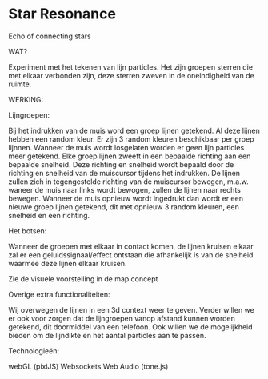 # Star Resonance
Echo of connecting stars

WAT?

Experiment met het tekenen van lijn particles.
Het zijn groepen sterren die met elkaar verbonden zijn, deze sterren zweven
in de oneindigheid van de ruimte.

WERKING:

Lijngroepen:

Bij het indrukken van de muis word een groep lijnen getekend.
Al deze lijnen hebben een random kleur. Er zijn 3 random kleuren beschikbaar per groep lijnnen.
Wanneer de muis wordt losgelaten worden er geen lijn particles meer getekend.
Elke groep lijnen zweeft in een bepaalde richting aan een bepaalde snelheid.
Deze richting en snelheid wordt bepaald door de richting en snelheid van de muiscursor tijdens het indrukken.
De lijnen zullen zich in tegengestelde richting van de muiscursor bewegen,
m.a.w. waneer de muis naar links wordt bewogen, zullen de lijnen naar rechts bewegen.
Wanneer de muis opnieuw wordt ingedrukt dan wordt er een nieuwe groep lijnen getekend,
dit met opnieuw 3 random kleuren, een snelheid en een richting.

Het botsen:

Wanneer de groepen met elkaar in contact komen, de lijnen kruisen elkaar zal
er een geluidssignaal/effect ontstaan die afhankelijk is van de
snelheid waarmee deze lijnen elkaar kruisen.

Zie de visuele voorstelling in de map concept

Overige extra functionaliteiten:

Wij overwegen de lijnen in een 3d context weer te geven.
Verder willen we er ook voor zorgen dat de lijngroepen
vanop afstand kunnen worden getekend, dit doormiddel van een telefoon.
Ook willen we de mogelijkheid bieden om de lijndikte en het
aantal particles aan te passen.


Technologieën:

webGL (pixiJS)
Websockets
Web Audio (tone.js)
